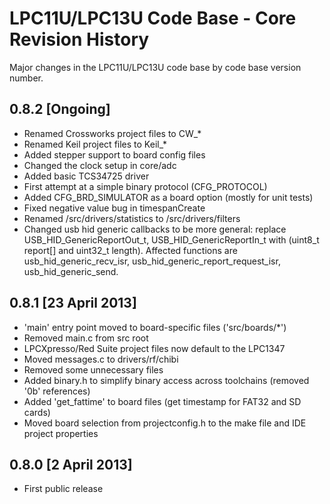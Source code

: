 # LPC11U/LPC13U Code Base - Core Revision History #

Major changes in the LPC11U/LPC13U code base by code base version number.

## 0.8.2 [Ongoing] ##

- Renamed Crossworks project files to CW_*
- Renamed Keil project files to Keil_*
- Added stepper support to board config files
- Changed the clock setup in core/adc
- Added basic TCS34725 driver
- First attempt at a simple binary protocol (CFG_PROTOCOL)
- Added CFG\_BRD\_SIMULATOR as a board option (mostly for unit tests)
- Fixed negative value bug in timespanCreate
- Renamed /src/drivers/statistics to /src/drivers/filters
- Changed usb hid generic callbacks to be more general: replace USB_HID_GenericReportOut_t, USB_HID_GenericReportIn_t with (uint8_t report[] and uint32_t length). Affected functions are     
usb_hid_generic_recv_isr, usb_hid_generic_report_request_isr, usb_hid_generic_send.

## 0.8.1 [23 April 2013] ##

- 'main' entry point moved to board-specific files ('src/boards/*')
- Removed main.c from src root
- LPCXpresso/Red Suite project files now default to the LPC1347
- Moved messages.c to drivers/rf/chibi
- Removed some unnecessary files
- Added binary.h to simplify binary access across toolchains (removed '0b' references)
- Added 'get_fattime' to board files (get timestamp for FAT32 and SD cards)
- Moved board selection from projectconfig.h to the make file and IDE project properties

## 0.8.0 [2 April 2013] ##

- First public release
